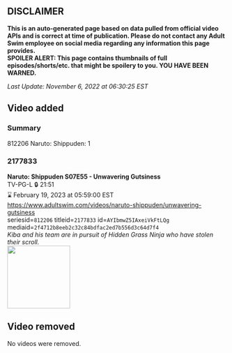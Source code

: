 ## DISCLAIMER
**This is an auto-generated page based on data pulled from official video APIs and is correct at time of publication. Please do not contact any Adult Swim employee on social media regarding any information this page provides.**  
**SPOILER ALERT: This page contains thumbnails of full episodes/shorts/etc. that might be spoilery to you. YOU HAVE BEEN WARNED.**  

_Last Update: November 6, 2022 at 06:30:25 EST_
## Video added
### Summary
812206 Naruto: Shippuden: 1  
### 2177833
**Naruto: Shippuden S07E55 - Unwavering Gutsiness**  
TV-PG-L 🔒 21:51  
⌛ February 19, 2023 at 05:59:00 EST  
https://www.adultswim.com/videos/naruto-shippuden/unwavering-gutsiness  
seriesid=`812206` titleid=`2177833` id=`AYIbmwZ5IAxeiVkFtLQg` mediaid=`2f4712b8eeb2c32c84bdfac2ed7b556d3c64d7f4`  
_Kiba and his team are in pursuit of Hidden Grass Ninja who have stolen their scroll._  
<a href="https://media.cdn.adultswim.com/uploads/20220720/thumbnails/2_2272083516-NarutoShippuden_403_UnwavringGutsiness.png"><img src="https://media.cdn.adultswim.com/uploads/20220720/thumbnails/2_2272083516-NarutoShippuden_403_UnwavringGutsiness.png" height="144px" /></a>
## Video removed
No videos were removed.  
